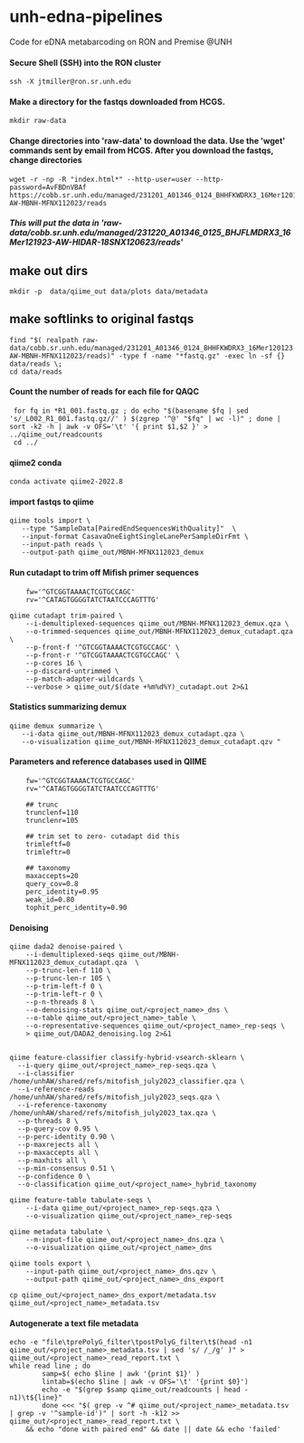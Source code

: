 # unh-edna-pipelines
Code for eDNA metabarcoding on RON and Premise @UNH


#### Secure Shell (SSH) into the RON cluster
```
ssh -X jtmiller@ron.sr.unh.edu
```
#### Make a directory for the fastqs downloaded from HCGS.
```
mkdir raw-data
```
#### Change directories into 'raw-data' to download the data. Use the 'wget' commands sent by email from HCGS. After you download the fastqs, change directories 
```
wget -r -np -R "index.html*" --http-user=user --http-password=AvFBDnVBAf https://cobb.sr.unh.edu/managed/231201_A01346_0124_BHHFKWDRX3_16Mer120123-AW-MBNH-MFNX112023/reads

```
##### This will put the data in 'raw-data/cobb.sr.unh.edu/managed/231220_A01346_0125_BHJFLMDRX3_16Mer121923-AW-HIDAR-18SNX120623/reads'


## make out dirs
```
mkdir -p  data/qiime_out data/plots data/metadata 
```
## make softlinks to original fastqs
```
find "$( realpath raw-data/cobb.sr.unh.edu/managed/231201_A01346_0124_BHHFKWDRX3_16Mer120123-AW-MBNH-MFNX112023/reads)" -type f -name "*fastq.gz" -exec ln -sf {} data/reads \;
cd data/reads
```

#### Count the number of reads for each file for QAQC
```
 for fq in *R1_001.fastq.gz ; do echo "$(basename $fq | sed 's/_L002_R1_001.fastq.gz//' ) $(zgrep '^@' "$fq" | wc -l)" ; done | sort -k2 -h | awk -v OFS='\t' '{ print $1,$2 }' > ../qiime_out/readcounts
 cd ../
```

#### qiime2 conda
```conda activate qiime2-2022.8```

#### import fastqs to qiime
```
qiime tools import \
   --type "SampleData[PairedEndSequencesWithQuality]"  \
   --input-format CasavaOneEightSingleLanePerSampleDirFmt \
   --input-path reads \
   --output-path qiime_out/MBNH-MFNX112023_demux 
```

#### Run cutadapt to trim off Mifish primer sequences
```
    fw='^GTCGGTAAAACTCGTGCCAGC'	
    rv='^CATAGTGGGGTATCTAATCCCAGTTTG'

qiime cutadapt trim-paired \
    --i-demultiplexed-sequences qiime_out/MBNH-MFNX112023_demux.qza \
    --o-trimmed-sequences qiime_out/MBNH-MFNX112023_demux_cutadapt.qza \
    --p-front-f '^GTCGGTAAAACTCGTGCCAGC' \
    --p-front-r '^GTCGGTAAAACTCGTGCCAGC' \
    --p-cores 16 \
    --p-discard-untrimmed \
    --p-match-adapter-wildcards \
    --verbose > qiime_out/$(date +%m%d%Y)_cutadapt.out 2>&1
```

#### Statistics summarizing demux
```
qiime demux summarize \
   --i-data qiime_out/MBNH-MFNX112023_demux_cutadapt.qza \
   --o-visualization qiime_out/MBNH-MFNX112023_demux_cutadapt.qzv "
```

#### Parameters and reference databases used in QIIME
```
    fw='^GTCGGTAAAACTCGTGCCAGC'	
    rv='^CATAGTGGGGTATCTAATCCCAGTTTG'

    ## trunc
    trunclenf=110
    trunclenr=105

    ## trim set to zero- cutadapt did this
    trimleftf=0
    trimleftr=0

    ## taxonomy
    maxaccepts=20
    query_cov=0.8 
    perc_identity=0.95
    weak_id=0.80 
    tophit_perc_identity=0.90
```

#### Denoising
```
qiime dada2 denoise-paired \
    --i-demultiplexed-seqs qiime_out/MBNH-MFNX112023_demux_cutadapt.qza  \
    --p-trunc-len-f 110 \
    --p-trunc-len-r 105 \
    --p-trim-left-f 0 \
    --p-trim-left-r 0 \
    --p-n-threads 8 \
    --o-denoising-stats qiime_out/<project_name>_dns \
    --o-table qiime_out/<project_name>_table \
    --o-representative-sequences qiime_out/<project_name>_rep-seqs \
    > qiime_out/DADA2_denoising.log 2>&1


qiime feature-classifier classify-hybrid-vsearch-sklearn \
  --i-query qiime_out/<project_name>_rep-seqs.qza \
  --i-classifier /home/unhAW/shared/refs/mitofish_july2023_classifier.qza \
  --i-reference-reads /home/unhAW/shared/refs/mitofish_july2023_seqs.qza \
  --i-reference-taxonomy /home/unhAW/shared/refs/mitofish_july2023_tax.qza \
  --p-threads 8 \
  --p-query-cov 0.95 \
  --p-perc-identity 0.90 \
  --p-maxrejects all \
  --p-maxaccepts all \
  --p-maxhits all \
  --p-min-consensus 0.51 \
  --p-confidence 0 \
  --o-classification qiime_out/<project_name>_hybrid_taxonomy

```

```
qiime feature-table tabulate-seqs \
    --i-data qiime_out/<project_name>_rep-seqs.qza \
    --o-visualization qiime_out/<project_name>_rep-seqs

qiime metadata tabulate \
    --m-input-file qiime_out/<project_name>_dns.qza \
    --o-visualization qiime_out/<project_name>_dns 

qiime tools export \
    --input-path qiime_out/<project_name>_dns.qzv \
    --output-path qiime_out/<project_name>_dns_export 

cp qiime_out/<project_name>_dns_export/metadata.tsv qiime_out/<project_name>_metadata.tsv 
```






#### Autogenerate a text file metadata
```
echo -e "file\tprePolyG_filter\tpostPolyG_filter\t$(head -n1 qiime_out/<project_name>_metadata.tsv | sed 's/ /_/g' )" > qiime_out/<project_name>_read_report.txt \
while read line ; do 
        samp=$( echo $line | awk '{print $1}' )
        lintab=$(echo $line | awk -v OFS='\t' '{print $0}')
        echo -e "$(grep $samp qiime_out/readcounts | head -n1)\t${line}"
        done <<< "$( grep -v ^# qiime_out/<project_name>_metadata.tsv | grep -v '^sample-id')" | sort -h -k12 >> qiime_out/<project_name>_read_report.txt \
    && echo "done with paired end" && date || date && echo 'failed' 
```


